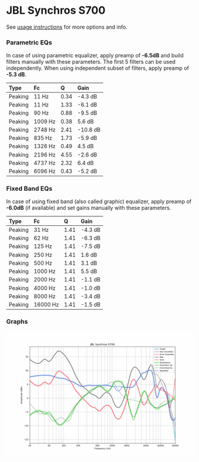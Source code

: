 # JBL Synchros S700
See [usage instructions](https://github.com/jaakkopasanen/AutoEq#usage) for more options and info.

### Parametric EQs
In case of using parametric equalizer, apply preamp of **-6.5dB** and build filters manually
with these parameters. The first 5 filters can be used independently.
When using independent subset of filters, apply preamp of **-5.3 dB**.

| Type    | Fc      |    Q | Gain     |
|:--------|:--------|:-----|:---------|
| Peaking | 11 Hz   | 0.34 | -4.3 dB  |
| Peaking | 11 Hz   | 1.33 | -6.1 dB  |
| Peaking | 90 Hz   | 0.88 | -9.5 dB  |
| Peaking | 1009 Hz | 0.38 | 5.6 dB   |
| Peaking | 2748 Hz | 2.41 | -10.8 dB |
| Peaking | 835 Hz  | 1.73 | -5.9 dB  |
| Peaking | 1326 Hz | 0.49 | 4.5 dB   |
| Peaking | 2196 Hz | 4.55 | -2.6 dB  |
| Peaking | 4737 Hz | 2.32 | 6.4 dB   |
| Peaking | 6096 Hz | 0.43 | -5.2 dB  |

### Fixed Band EQs
In case of using fixed band (also called graphic) equalizer, apply preamp of **-6.0dB**
(if available) and set gains manually with these parameters.

| Type    | Fc       |    Q | Gain    |
|:--------|:---------|:-----|:--------|
| Peaking | 31 Hz    | 1.41 | -4.3 dB |
| Peaking | 62 Hz    | 1.41 | -6.3 dB |
| Peaking | 125 Hz   | 1.41 | -7.5 dB |
| Peaking | 250 Hz   | 1.41 | 1.6 dB  |
| Peaking | 500 Hz   | 1.41 | 3.1 dB  |
| Peaking | 1000 Hz  | 1.41 | 5.5 dB  |
| Peaking | 2000 Hz  | 1.41 | -1.1 dB |
| Peaking | 4000 Hz  | 1.41 | -1.0 dB |
| Peaking | 8000 Hz  | 1.41 | -3.4 dB |
| Peaking | 16000 Hz | 1.41 | -1.5 dB |

### Graphs
![](./JBL%20Synchros%20S700.png)
